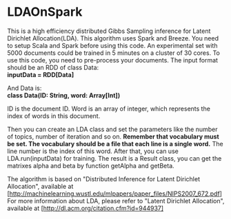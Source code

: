 LDAOnSpark
==========
This is a high efficiency distributed Gibbs Sampling inference for Latent Dirichlet Allocation(LDA). This algorithm uses Spark and Breeze. You need to setup Scala and Spark before using this code. An experimental set with 5000 documents could be trained in 5 minutes on a cluster of 30 cores. To use this code, you need to pre-process your documents. The input format should be an RDD of class Data:  
**inputData = RDD[Data]**  
  
And Data is:  
**class Data(ID: String, word: Array[Int])**  
  
ID is the document ID. Word is an array of integer, which represents the index of words in this document.  
  
Then you can create an LDA class and set the parameters like the number of topics, number of iteration and so on. **Remember that vocabulary must be set. The vocabulary should be a file that each line is a single word.** The line number is the index of this word. After that, you can use LDA.run(inputData) for training. The result is a Result class, you can get the matrixes alpha and beta by function getAlpha and getBeta.  
  
The algorithm is based on "Distributed Inference for Latent Dirichlet Allocation", available at
 [http://machinelearning.wustl.edu/mlpapers/paper_files/NIPS2007_672.pdf]
For more information about LDA, please refer to "Latent Dirichlet Allocation", available at
 [http://dl.acm.org/citation.cfm?id=944937]
